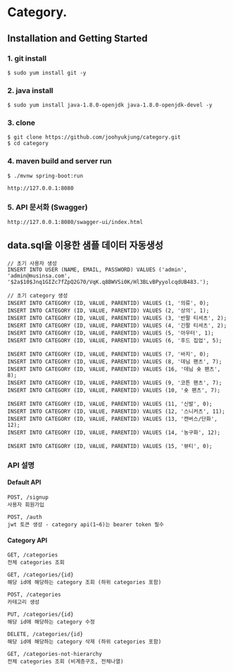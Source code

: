 # Category.

## Installation and Getting Started
### 1. git install
    $ sudo yum install git -y
### 2. java install
    $ sudo yum install java-1.8.0-openjdk java-1.8.0-openjdk-devel -y
### 3. clone
    $ git clone https://github.com/joohyukjung/category.git
    $ cd category
### 4. maven build and server run
    $ ./mvnw spring-boot:run

    http://127.0.0.1:8080

### 5. API 문서화 (Swagger)
    http://127.0.0.1:8080/swagger-ui/index.html

## data.sql을 이용한 샘플 데이터 자동생성
    // 초기 사용자 생성
    INSERT INTO USER (NAME, EMAIL, PASSWORD) VALUES ('admin', 'admin@musinsa.com', '$2a$10$Jnq1GIZc7fZpQ2G70/VqK.q8BWVSi0K/Hl3BLvBPyyolcqdUB483.');
    
    // 초기 category 생성
    INSERT INTO CATEGORY (ID, VALUE, PARENTID) VALUES (1, '의류', 0); 
    INSERT INTO CATEGORY (ID, VALUE, PARENTID) VALUES (2, '상의', 1);
    INSERT INTO CATEGORY (ID, VALUE, PARENTID) VALUES (3, '반팔 티셔츠', 2);
    INSERT INTO CATEGORY (ID, VALUE, PARENTID) VALUES (4, '긴팔 티셔츠', 2);
    INSERT INTO CATEGORY (ID, VALUE, PARENTID) VALUES (5, '아우터', 1);
    INSERT INTO CATEGORY (ID, VALUE, PARENTID) VALUES (6, '후드 집업', 5);
    
    INSERT INTO CATEGORY (ID, VALUE, PARENTID) VALUES (7, '바지', 0);
    INSERT INTO CATEGORY (ID, VALUE, PARENTID) VALUES (8, '데님 팬츠', 7);
    INSERT INTO CATEGORY (ID, VALUE, PARENTID) VALUES (16, '데님 숏 팬츠', 8);
    INSERT INTO CATEGORY (ID, VALUE, PARENTID) VALUES (9, '코튼 팬츠', 7);
    INSERT INTO CATEGORY (ID, VALUE, PARENTID) VALUES (10, '숏 팬츠', 7);
    
    INSERT INTO CATEGORY (ID, VALUE, PARENTID) VALUES (11, '신발', 0);
    INSERT INTO CATEGORY (ID, VALUE, PARENTID) VALUES (12, '스니커츠', 11);
    INSERT INTO CATEGORY (ID, VALUE, PARENTID) VALUES (13, '캔버스/단화', 12);
    INSERT INTO CATEGORY (ID, VALUE, PARENTID) VALUES (14, '농구화', 12);
    
    INSERT INTO CATEGORY (ID, VALUE, PARENTID) VALUES (15, '뷰티', 0);
    
### API 설명
#### Default API
    POST, /signup
    사용자 회원가입
    
    POST, /auth
    jwt 토큰 생성 - category api(1~6)는 bearer token 필수

#### Category API 
    GET, /categories
    전체 categories 조회
    
    GET, /categories/{id}
    해당 id에 해당하는 category 조회 (하위 categories 포함)
    
    POST, /categories
    카테고리 생성
    
    PUT, /categories/{id}
    해당 id에 해당하는 category 수정
    
    DELETE, /categories/{id}
    해당 id에 해당하는 category 삭제 (하위 categories 포함)
    
    GET, /categories-not-hierarchy
    전체 categories 조회 (비계층구조, 전체나열)
    

    
